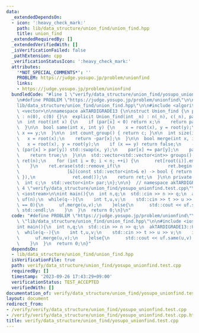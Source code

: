 ```yaml
---
data:
  _extendedDependsOn:
  - icon: ':heavy_check_mark:'
    path: lib/data_structure/union_find/union_find.hpp
    title: union_find
  _extendedRequiredBy: []
  _extendedVerifiedWith: []
  _isVerificationFailed: false
  _pathExtension: cpp
  _verificationStatusIcon: ':heavy_check_mark:'
  attributes:
    '*NOT_SPECIAL_COMMENTS*': ''
    PROBLEM: https://judge.yosupo.jp/problem/unionfind
    links:
    - https://judge.yosupo.jp/problem/unionfind
  bundledCode: "#line 1 \"verify/data_structure/union_find/yosupo_unionfind.test.cpp\"\
    \n#define PROBLEM \"https://judge.yosupo.jp/problem/unionfind\"\n\n#line 2 \"\
    lib/data_structure/union_find/union_find.hpp\"\n\n#include <algorithm>\n#include\
    \ <vector>\n\nnamespace akTARDIGRADE13 {\n\nstruct Union_find {\n public:\n  Union_find()\
    \ : n(0), c(0) {}\n  explicit Union_find(int _n) : n(_n), c(_n), par(_n, -1) {}\n\
    \n  int root(int x) {\n    if (par[x] < 0) return x;\n    return par[x] = root(par[x]);\n\
    \  }\n\n  bool same(int x, int y) {\n    x = root(x), y = root(y);\n    return\
    \ x == y;\n  }\n\n  int count_group() { return c; }\n\n  int size(int x) {\n \
    \   x = root(x);\n    return -par[x];\n  }\n\n  bool merge(int x, int y) {\n \
    \   x = root(x), y = root(y);\n    if (x == y) return false;\n    --c;\n    if\
    \ (par[x] > par[y]) std::swap(x, y);\n    par[x] += par[y];\n    par[y] = x;\n\
    \    return true;\n  }\n\n  std::vector<std::vector<int>> groups() {\n    std::vector<std::vector<int>>\
    \ ret(n);\n    for (int i = 0; i < n; ++i) {\n      ret[root(i)].emplace_back(i);\n\
    \    }\n    ret.erase(std::remove_if(\n                  ret.begin(), ret.end(),\n\
    \                  [&](const std::vector<int>& e) -> bool { return e.empty();\
    \ }),\n              ret.end());\n    return ret;\n  }\n\n private:\n  int n;\n\
    \  int c;\n  std::vector<int> par;\n};\n\n}  // namespace akTARDIGRADE13\n#line\
    \ 4 \"verify/data_structure/union_find/yosupo_unionfind.test.cpp\"\n\n#include\
    \ <iostream>\n\nint main(){\n  int n,q;\n  std::cin >> n >> q;\n  akTARDIGRADE13::Union_find\
    \ uf(n);\n  while(q--){\n    int t,u,v;\n    std::cin >> t >> u >> v;\n    if(t\
    \ == 0){\n      uf.merge(u,v);\n    }else{\n      std::cout << uf.same(u,v) <<\
    \ std::endl;\n    }\n  }\n  return 0;\n}\n"
  code: "#define PROBLEM \"https://judge.yosupo.jp/problem/unionfind\"\n\n#include\
    \ \"lib/data_structure/union_find/union_find.hpp\"\n\n#include <iostream>\n\n\
    int main(){\n  int n,q;\n  std::cin >> n >> q;\n  akTARDIGRADE13::Union_find uf(n);\n\
    \  while(q--){\n    int t,u,v;\n    std::cin >> t >> u >> v;\n    if(t == 0){\n\
    \      uf.merge(u,v);\n    }else{\n      std::cout << uf.same(u,v) << std::endl;\n\
    \    }\n  }\n  return 0;\n}"
  dependsOn:
  - lib/data_structure/union_find/union_find.hpp
  isVerificationFile: true
  path: verify/data_structure/union_find/yosupo_unionfind.test.cpp
  requiredBy: []
  timestamp: '2023-09-26 17:43:29+09:00'
  verificationStatus: TEST_ACCEPTED
  verifiedWith: []
documentation_of: verify/data_structure/union_find/yosupo_unionfind.test.cpp
layout: document
redirect_from:
- /verify/verify/data_structure/union_find/yosupo_unionfind.test.cpp
- /verify/verify/data_structure/union_find/yosupo_unionfind.test.cpp.html
title: verify/data_structure/union_find/yosupo_unionfind.test.cpp
---
```

